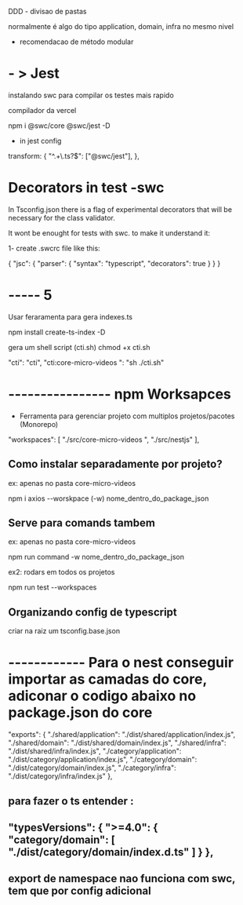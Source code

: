 DDD - divisao de pastas

normalmente é algo do tipo application, domain, infra no mesmo nivel

- recomendacao de método modular

# - > Jest

instalando swc para compilar os testes mais rapido

compilador da vercel

npm i @swc/core @swc/jest -D

- in jest config

transform: {
"^.+\\.ts?$": ["@swc/jest"],
},

# Decorators in test -swc

In Tsconfig.json there is a flag of experimental decorators that will be necessary for the class validator.

It wont be enought for tests with swc. to make it understand it:

1- create .swcrc file like this:

{
"jsc": {
"parser": {
"syntax": "typescript",
"decorators": true
}
}
}




# ----- 5

Usar feraramenta para gera indexes.ts

npm install create-ts-index -D

gera um shell script (cti.sh)
chmod +x cti.sh

 "cti": "cti",
        "cti:core-micro-videos ": "sh ./cti.sh"



# ---------------- npm Worksapces

- Ferramenta para gerenciar projeto com multiplos projetos/pacotes (Monorepo)

 "workspaces": [
        "./src/core-micro-videos ",
        "./src/nestjs"
    ],

## Como instalar separadamente por projeto?

ex: apenas no pasta core-micro-videos 

npm i axios --worskpace (-w) nome_dentro_do_package_json

## Serve para comands tambem

ex: apenas no pasta core-micro-videos 

npm run command -w nome_dentro_do_package_json

ex2: rodars em todos os projetos

npm run test --workspaces

## Organizando config de typescript

criar na raiz um tsconfig.base.json



# ------------ Para o nest conseguir importar as camadas do core, adiconar o codigo abaixo no package.json do core

"exports": {
        "./shared/application": "./dist/shared/application/index.js",
        "./shared/domain": "./dist/shared/domain/index.js",
        "./shared/infra": "./dist/shared/infra/index.js",
        "./category/application": "./dist/category/application/index.js",
        "./category/domain": "./dist/category/domain/index.js",
        "./category/infra": "./dist/category/infra/index.js"
    },


## para fazer o ts entender : 

 "typesVersions": {
        ">=4.0": {
            "category/domain": [
                "./dist/category/domain/index.d.ts"
            ]
        }
    },
-----------

## export de namespace nao funciona com swc, tem que por config adicional